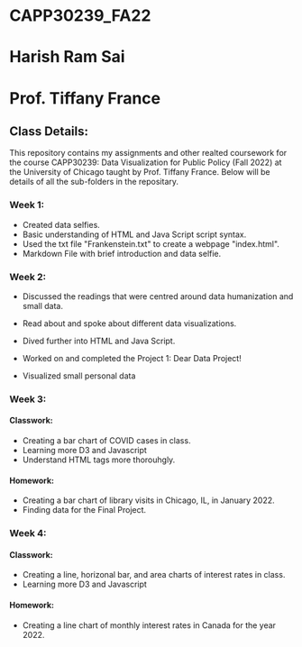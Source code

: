 # CAPP30239_FA22
# Harish Ram Sai
# Prof. Tiffany France

## Class Details:

This repository contains my assignments and other realted coursework for the course CAPP30239: Data Visualization for Public Policy (Fall 2022) at the University of Chicago taught by Prof. Tiffany France. Below will be details of all the sub-folders in the repositary.  

### Week 1:

- Created data selfies.
- Basic understanding of HTML and Java Script script syntax.
- Used the txt file "Frankenstein.txt" to create a webpage "index.html".
- Markdown File with brief introduction and data selfie.

### Week 2:

- Discussed the readings that were centred around data humanization and small data. 
- Read about and spoke about different data visualizations.
- Dived further into HTML and Java Script. 

- Worked on and completed the Project 1: Dear Data Project!
- Visualized small personal data

### Week 3:

#### Classwork:
- Creating a bar chart of COVID cases in class.
- Learning more D3 and Javascript
- Understand HTML tags more thorouhgly. 

#### Homework:
- Creating a bar chart of library visits in Chicago, IL, in January 2022.
- Finding data for the Final Project. 

### Week 4:

#### Classwork:
- Creating a line, horizonal bar, and area charts of interest rates in class.
- Learning more D3 and Javascript

#### Homework:
- Creating a line chart of monthly interest rates in Canada for the year 2022.


